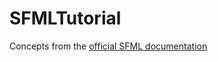 # SFMLTutorial

Concepts from the [official SFML documentation](https://www.sfml-dev.org/tutorials/3.0/)
